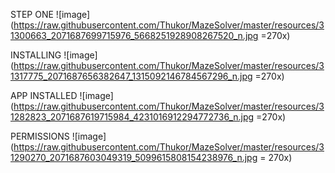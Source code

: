 
STEP ONE
![image](https://raw.githubusercontent.com/Thukor/MazeSolver/master/resources/31300663_2071687699715976_5668251928908267520_n.jpg =270x)

INSTALLING
![image](https://raw.githubusercontent.com/Thukor/MazeSolver/master/resources/31317775_2071687656382647_1315092146784567296_n.jpg =270x)



APP INSTALLED
![image](https://raw.githubusercontent.com/Thukor/MazeSolver/master/resources/31282823_2071687619715984_4231016912294772736_n.jpg =270x)

PERMISSIONS
![image](https://raw.githubusercontent.com/Thukor/MazeSolver/master/resources/31290270_2071687603049319_5099615808154238976_n.jpg = 270x)
